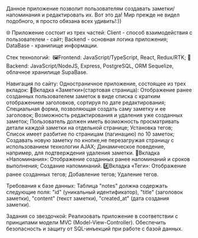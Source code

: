 Данное приложение позволит пользователям создавать заметки/напоминания и редактировать их. Вот это да! Мир прежде не видел подобного, я просто обязана всех удивить!:))

🌐 Приложение состоит из трех частей: 
Client - способ взаимодействия с пользователем - сайт; 
Backend - основная логика приложения; 
DataBase - хранилище информации.

Стек технологий: 
🖼Frontend: JavaScript/TypeScript, React, Redux/RTK; 
🩻Backend: JavaScript/NodeJS, Express, PostgreSQL, ORM Sequelize, облачное хранилище SupaBase.

Навигация по сайту: 
Одностраничное приложение, состоящее из трех вкладок:
📝Вкладка «Заметки»(стартовая страница): Отображение ранее созданных пользователем заметок в виде списка с кратким отображением заголовков, сортируя по дате редактирования; Специальная форма, позволяющая создать саму заметку и ее заголовок; Возможность редактирования и удаления уже созданных заметок; Пользователь должен иметь возможность просматривать детали каждой заметки на отдельной странице; Установка тегов; Список имеет разбитие по страницам (пагинацию) по 10 заметок; Создавать новую заметку по кнопке,не перезагружая страницу с использованием технологии AJAX; Динамическое поведение, например, для подтверждения удаления заметки.
📆Вкладка «Напоминания»: Отображение созданных ранее напоминаний и сроков выполнения; Создание напоминаний.
#️⃣Вкладка «Теги»: Отображение ранее созданных тегов; Добавление тегов; Удаление тегов.

Требования к базе данных: Таблица "notes" должна содержать следующие поля: "id" (уникальный идентификатор), "title" (заголовок заметки), "content" (текст заметки), "created_at" (дата создания заметки).

Задания со звездочкой: Реализовать приложение в соответствии с принципами модели MVC (Model-View-Controller). Обеспечить безопасность и защиту от SQL-инъекций при работе с базой данных.